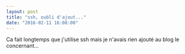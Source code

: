 ```yaml
---
layout: post
title: "ssh, oubli d'ajout..."
date: "2016-02-11 16:08:00"
---
```

Ca fait longtemps que j'utilise ssh mais je n'avais rien ajouté au blog le concernant...

<script src="//pastebin.com/embed_js/pyGJbcSF"></script>
